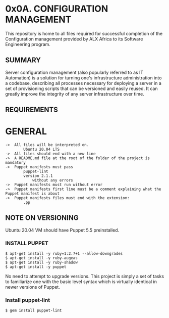 # 0x0A. CONFIGURATION MANAGEMENT

This repository is home to all files required for successful completion of the Configuration management provided by ALX Africa to its Software Engineering program.

## SUMMARY

Server configuration management (also popularly referred to as IT Automation) is a solution for turning one's infrastructure administration into a codebase, describing all processes necessary for deploying a server in a set of provisioning scripts that can be versioned and easily reused. It can greatly improve the integrity of any server infrastructure over time.

## REQUIREMENTS

# GENERAL

	->	All files will be interpreted on.
			Ubuntu 20.04 LTS
	->	All files should end with a new line
	->	A README.md file at the root of the folder of the project is mandatory
	->	Puppet manifests must pass
			puppet-lint
			version 2.1.1
				without any errors
	->	Puppet manifests must run without error
	->	Puppet manifests first line must be a comment explaining what the Puppet manifest is about
	->	Puppet manifests files must end with the extension:
			.pp

## NOTE ON VERSIONING

Ubuntu 20.04 VM should have Puppet 5.5 preinstalled.

### INSTALL PUPPET

	$ apt-get install -y ruby=1:2.7+1 --allow-downgrades
	$ apt-get install -y ruby-augeas
	$ apt-get install -y ruby-shadow
	$ apt-get install -y puppet

No need to attempt to upgrade versions. This project is simply a set of tasks to familiarize one with the basic level syntax which is virtually identical in newer versions of Puppet.

### Install puppet-lint
	$ gem install puppet-lint